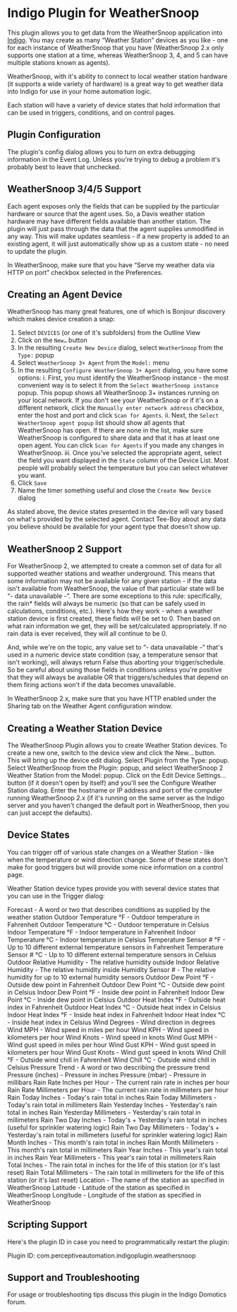 # Indigo Plugin for WeatherSnoop

This plugin allows you to get data from the WeatherSnoop application into [Indigo](http://www.indigodomo.com). You may create as many “Weather Station” devices as you like - one for each instance of WeatherSnoop that you have (WeatherSnoop 2.x only supports one station at a time, whereas WeatherSnoop 3, 4, and 5 can have multiple stations known as agents).

WeatherSnoop, with it's ability to connect to local weather station hardware (it supports a wide variety of hardware) is a great way to get weather data into Indigo for use in your home automation logic.

Each station will have a variety of device states that hold information that can be used in triggers, conditions, and on control pages.

## Plugin Configuration

The plugin's config dialog allows you to turn on extra debugging information in the Event Log. Unless you're trying to debug a problem it's probably best to leave that unchecked.

## WeatherSnoop 3/4/5 Support

Each agent exposes only the fields that can be supplied by the particular hardware or source that the agent uses. So, a Davis weather station hardware may have different fields available than another station. The plugin will just pass through the data that the agent supplies unmodified in any way. This will make updates seamless - if a new property is added to an existing agent, it will just automatically show up as a custom state - no need to update the plugin.

In WeatherSnoop, make sure that you have “Serve my weather data via HTTP on port” checkbox selected in the Preferences.

## Creating an Agent Device

WeatherSnoop has many great features, one of which is Bonjour discovery which makes device creation a snap:

1. Select `DEVICES` (or one of it's subfolders) from the Outline View
2. Click on the `New…` button
3. In the resulting `Create New Device` dialog, select `WeatherSnoop` from the `Type:` popup
4. Select `WeatherSnoop 3+ Agent` from the `Model:` menu
5. In the resulting `Configure WeatherSnoop 3+ Agent` dialog, you have some options:
 i. First, you must identify the WeatherSnoop instance - the most convenient way is to select it from the `Select WeatherSnoop instance` popup. This popup shows all WeatherSnoop 3+ instances running on your local network. If you don't see your WeatherSnoop or if it's on a different network, click the `Manually enter network address` checkbox, enter the host and port and click `Scan for Agents`.
 ii. Next, the `Select WeatherSnoop agent popup` list should show all agents that WeatherSnoop has open. If there are none in the list, make sure WeatherSnoop is configured to share data and that it has at least one open agent. You can click `Scan for Agents` if you made any changes in WeatherSnoop.
 iii. Once you've selected the appropriate agent, select the field you want displayed in the `State` column of the Device List. Most people will probably select the temperature but you can select whatever you want.
6. Click `Save`
7. Name the timer something useful and close the `Create New Device` dialog

As stated above, the device states presented in the device will vary based on what's provided by the selected agent. Contact Tee-Boy about any data you believe should be available for your agent type that doesn't show up.

## WeatherSnoop 2 Support

For WeatherSnoop 2, we attempted to create a common set of data for all supported weather stations and weather underground. This means that some information may not be available for any given station - if the data isn't available from WeatherSnoop, the value of that particular state will be “- data unavailable -”. There are some exceptions to this rule: specifically, the rain* fields will always be numeric (so that can be safely used in calculations, conditions, etc.). Here's how they work - when a weather station device is first created, these fields will be set to 0. Then based on what rain information we get, they will be set/calculated appropriately. If no rain data is ever received, they will all continue to be 0.

And, while we're on the topic, any value set to “- data unavailable -” that's used in a numeric device state condition (say, a temperature sensor that isn't working), will always return False thus aborting your trigger/schedule. So be careful about using those fields in conditions unless you're positive that they will always be available OR that triggers/schedules that depend on them firing actions won't if the data becomes unavailable.

In WeatherSnoop 2.x, make sure that you have HTTP enabled under the Sharing tab on the Weather Agent configuration window.

## Creating a Weather Station Device

The WeatherSnoop Plugin allows you to create Weather Station devices. To create a new one, switch to the device view and click the New… button. This will bring up the device edit dialog. Select Plugin from the Type: popup. Select WeatherSnoop from the Plugin: popup, and select WeatherSnoop 2 Weather Station from the Model: popup. Click on the Edit Device Settings… button (if it doesn't open by itself) and you'll see the Configure Weather Station dialog. Enter the hostname or IP address and port of the computer running WeatherSnoop 2.x (if it's running on the same server as the Indigo server and you haven't changed the default port in WeatherSnoop, then you can just accept the defaults).

## Device States

You can trigger off of various state changes on a Weather Station - like when the temperature or wind direction change. Some of these states don't make for good triggers but will provide some nice information on a control page.

Weather Station device types provide you with several device states that you can use in the Trigger dialog:

Forecast - A word or two that describes conditions as supplied by the weather station
Outdoor Temperature °F - Outdoor temperature in Fahrenheit
Outdoor Temperature °C - Outdoor temperature in Celsius
Indoor Temperature °F - Indoor temperature in Fahrenheit
Indoor Temperature °C - Indoor temperature in Celsius
Temperature Sensor # °F - Up to 10 different external temperature sensors in Fahrenheit
Temperature Sensor # °C - Up to 10 different external temperature sensors in Celsius
Outdoor Relative Humidity - The relative humidity outside
Indoor Relative Humidity - The relative humidity inside
Humidity Sensor # - The relative humidity for up to 10 external humidity sensors
Outdoor Dew Point °F - Outside dew point in Fahrenheit
Outdoor Dew Point °C - Outside dew point in Celsius
Indoor Dew Point °F - Inside dew point in Fahrenheit
Indoor Dew Point °C - Inside dew point in Celsius
Outdoor Heat Index °F - Outside heat index in Fahrenheit
Outdoor Heat Index °C - Outside heat index in Celsius
Indoor Heat Index °F - Inside heat index in Fahrenheit
Indoor Heat Index °C - Inside heat index in Celsius
Wind Degrees - Wind direction in degrees
Wind MPH - Wind speed in miles per hour
Wind KPH - Wind speed in kilometers per hour
Wind Knots - Wind speed in knots
Wind Gust MPH - Wind gust speed in miles per hour
Wind Gust KPH - Wind gust speed in kilometers per hour
Wind Gust Knots - Wind gust speed in knots
Wind Chill °F - Outside wind chill in Fahrenheit
Wind Chill °C - Outside wind chill in Celsius
Pressure Trend - A word or two describing the pressure trend
Pressure (inches) - Pressure in inches
Pressure (mbar) - Pressure in millibars
Rain Rate Inches per Hour - The current rain rate in inches per hour
Rain Rate Millimeters per Hour - The current rain rate in millimeters per hour
Rain Today Inches - Today's rain total in inches
Rain Today Millimeters - Today's rain total in millimeters
Rain Yesterday Inches - Yesterday's rain total in inches
Rain Yesterday Millimeters - Yesterday's rain total in millimeters
Rain Two Day Inches - Today's + Yesterday's rain total in inches (useful for sprinkler watering logic)
Rain Two Day Millimeters - Today's + Yesterday's rain total in millimeters (useful for sprinkler watering logic)
Rain Month Inches - This month's rain total in inches
Rain Month Millimeters - This month's rain total in millimeters
Rain Year Inches - This year's rain total in inches
Rain Year Millimeters - This year's rain total in millimeters
Rain Total Inches - The rain total in inches for the life of this station (or it's last reset)
Rain Total Millimeters - The rain total in millimeters for the life of this station (or it's last reset)
Location - The name of the station as specified in WeatherSnoop
Latitude - Latitude of the station as specified in WeatherSnoop
Longitude - Longitude of the station as specified in WeatherSnoop

## Scripting Support

Here's the plugin ID in case you need to programmatically restart the plugin:

Plugin ID: com.perceptiveautomation.indigoplugin.weathersnoop

## Support and Troubleshooting

For usage or troubleshooting tips discuss this plugin in the Indigo Domotics forum.


